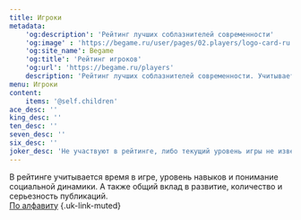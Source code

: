 ```yaml
---
title: Игроки
metadata:
    'og:description': 'Рейтинг лучших соблазнителей современности'
    'og:image' : 'https://begame.ru/user/pages/02.players/logo-card-ru.png'
    'og:site_name': Begame
    'og:title': 'Рейтинг игроков'
    'og:url': 'https://begame.ru/players'
    description: 'Рейтинг лучших соблазнителей современности. Учитывается время в игре, уровень навыков и понимание социальной динамики, а также общий вклад в развитие, количество и серьезность публикаций.'
menu: Игроки
content:
    items: '@self.children'
ace_desc: ''
king_desc: ''
ten_desc: ''
seven_desc: ''
six_desc: ''
joker_desc: 'Не участвуют в рейтинге, либо текущий уровень игры не известен.'
---
```


В рейтинге учитывается время в игре, уровень навыков и понимание социальной динамики. А также общий вклад в развитие, количество и серьезность публикаций.  
[По алфавиту](/taxonomy?name=author "Просмотр списком") {.uk-link-muted}